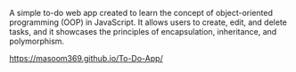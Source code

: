 A simple to-do web app created to learn the concept of object-oriented programming (OOP) in JavaScript. It allows users to create, edit, and delete tasks, and it showcases the principles of encapsulation, inheritance, and polymorphism.

https://masoom369.github.io/To-Do-App/
